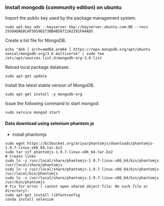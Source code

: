 ### Install mongodb (community edition) on ubuntu

Import the public key used by the package management system.
```
sudo apt-key adv --keyserver hkp://keyserver.ubuntu.com:80 --recv 2930ADAE8CAF5059EE73BB4B58712A2291FA4AD5
```
Create a list file for MongoDB.
```
echo "deb [ arch=amd64,arm64 ] https://repo.mongodb.org/apt/ubuntu xenial/mongodb-org/3.6 multiverse" | sudo tee /etc/apt/sources.list.d/mongodb-org-3.6.list
```
Reload local package database.
```
sudo apt-get update
```
Install the latest stable version of MongoDB.
```
sudo apt-get install -y mongodb-org
```

Issue the following command to start mongod:
```
sudo service mongod start
```

#### Data download using selenium phantom.js

- install phantomjs
```
sudo wget https://bitbucket.org/ariya/phantomjs/downloads/phantomjs-1.9.7-linux-x86_64.tar.bz2
sudo tar xjf phantomjs-1.9.7-linux-x86_64.tar.bz2
# Create links
sudo ln -s /usr/local/share/phantomjs-1.9.7-linux-x86_64/bin/phantomjs /usr/local/share/phantomjs
sudo ln -s /usr/local/share/phantomjs-1.9.7-linux-x86_64/bin/phantomjs /usr/local/bin/phantomjs
sudo ln -s /usr/local/share/phantomjs-1.9.7-linux-x86_64/bin/phantomjs /usr/bin/phantomjs
# Fix for error ( cannot open shared object file: No such file or directory):
sudo apt-get install libfontconfig
conda install selenium
```
